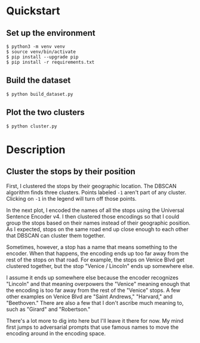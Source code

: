 # Quickstart

## Set up the environment
```shell
$ python3 -m venv venv
$ source venv/bin/activate
$ pip install --upgrade pip
$ pip install -r requirements.txt
```

## Build the dataset
```shell
$ python build_dataset.py
```

## Plot the two clusters
```shell
$ python cluster.py
```

# Description
## Cluster the stops by their position
First, I clustered the
stops by their geographic location.
The DBSCAN algorithm finds three clusters.
Points labeled `-1` aren't part of any cluster.
Clicking on `-1` in the legend will turn off those points.


In the next plot, I encoded the names of all the stops using the Universal Sentence Encoder v4.
I then clustered those encodings so that I could group the stops based on their names
instead of their geographic position.
As I expected, stops on the same road end up close enough to each other that DBSCAN can cluster them together.


Sometimes, however, a stop has a name that means something to the encoder.
When that happens, the encoding ends up too far away from the rest of the stops on that road.
For example, the stops on Venice Blvd get clustered together,
but the stop "Venice / Lincoln" ends up somewhere else.

I assume it ends up somewhere else because the encoder recognizes "Lincoln"
and that meaning overpowers the "Venice" meaning enough that the encoding
is too far away from the rest of the "Venice" stops.
A few other examples on Venice Blvd are "Saint Andrews," "Harvard," and "Beethoven."
There are also a few that I don't ascribe much meaning to, such as "Girard" and "Robertson."


There's a lot more to dig into here but I'll leave it there for now.
My mind first jumps to adversarial prompts that use famous names to move the encoding
around in the encoding space.

